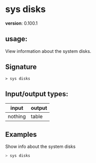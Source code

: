 # sys disks

**version**: 0.100.1

## **usage**:

View information about the system disks.

## Signature

`> sys disks `

## Input/output types:

| input   | output |
| ------- | ------ |
| nothing | table  |

## Examples

Show info about the system disks

```bash
> sys disks
```
